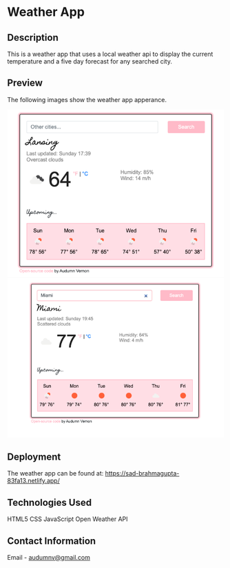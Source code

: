# Weather App

## Description

This is a weather app that uses a local weather api to display the current temperature and a five day forecast for any searched city.

## Preview

The following images show the weather app apperance.

![Main Screen of Weather App](img/weatherapp.png)
![Weather in Miami](img/miamiweather.png)

## Deployment

The weather app can be found at:
https://sad-brahmagupta-83fa13.netlify.app/

## Technologies Used

HTML5
CSS
JavaScript
Open Weather API

## Contact Information

Email - audumnv@gmail.com

